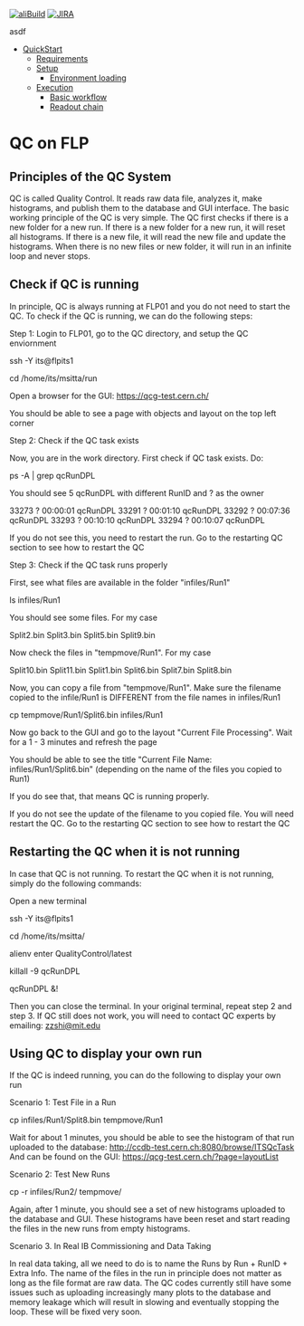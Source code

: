 [![aliBuild](https://img.shields.io/badge/aliBuild-dashboard-lightgrey.svg)](https://alisw.cern.ch/dashboard/d/000000001/main-dashboard?orgId=1&var-storagename=All&var-reponame=All&var-checkname=build%2FQualityControl%2Fo2-dataflow%2F0&var-upthreshold=30m&var-minuptime=30)
[![JIRA](https://img.shields.io/badge/JIRA-Report%20issue-blue.svg)](https://alice.its.cern.ch/jira/secure/CreateIssue.jspa?pid=11201&issuetype=1)

asdf

<!--TOC generated with https://github.com/ekalinin/github-markdown-toc-->
<!--./gh-md-toc --insert /path/to/README.md-->
<!--ts-->
   * [QuickStart](#quickstart)
      * [Requirements](#requirements)
      * [Setup](#setup)
         * [Environment loading](#environment-loading)
      * [Execution](#execution)
         * [Basic workflow](#basic-workflow)
         * [Readout chain](#readout-chain)


<!-- Added by: bvonhall, at:  -->

<!--te-->

# QC on FLP

## Principles of the QC System

QC is called Quality Control. It reads raw data file, analyzes it, make histograms, and publish them to the database and GUI interface. The basic working principle of the QC is very simple. The QC first checks if there is a new folder for a new run. If there is a new folder for a new run, it will reset all histograms. If there is a new file, it will read the new file and update the histograms. When there is no new files or new folder, it will run in an infinite loop and never stops.

## Check if QC is running

In principle, QC is always running at FLP01 and you do not need to start the QC. To check if the QC is running, we can do the following steps:

Step 1: Login to FLP01, go to the QC directory, and setup the QC enviornment

ssh -Y its@flpits1

cd  /home/its/msitta/run

Open a browser for the GUI: https://qcg-test.cern.ch/

You should be able to see a page with objects and layout on the top left corner


Step 2: Check if the QC task exists

Now, you are in the work directory. First check if QC task exists. Do:

ps -A | grep qcRunDPL


You should see 5 qcRunDPL with different RunID and ? as the owner

33273 ?        00:00:01 qcRunDPL
33291 ?        00:01:10 qcRunDPL
33292 ?        00:07:36 qcRunDPL
33293 ?        00:10:10 qcRunDPL
33294 ?        00:10:07 qcRunDPL

If you do not see this, you need to restart the run. Go to the restarting QC section to see how to restart the QC


Step 3: Check if the QC task runs properly

First, see what files are available in the folder "infiles/Run1"

ls infiles/Run1

You should see some files. For my case

Split2.bin  Split3.bin Split5.bin  Split9.bin

Now check the files in "tempmove/Run1". For my case

Split10.bin  Split11.bin  Split1.bin  Split6.bin  Split7.bin  Split8.bin

Now, you can copy a file from "tempmove/Run1". Make sure the filename copied to the infile/Run1 is DIFFERENT from the file names in infiles/Run1 

cp tempmove/Run1/Split6.bin infiles/Run1

Now go back to the GUI and go to the layout "Current File Processing". Wait for a 1 - 3 minutes and refresh the page

You should be able to see the title "Current File Name: infiles/Run1/Split6.bin" (depending on the name of the files you copied to Run1)

If you do see that, that means QC is running properly.

If you do not see the update of the filename to you copied file. You will need restart the QC. Go to the restarting QC section to see how to restart the QC


## Restarting the QC when it is not running


In case that QC is not running. To restart the QC when it is not running, simply do the following commands:

Open a new terminal

ssh -Y its@flpits1

cd  /home/its/msitta/

alienv enter QualityControl/latest

killall -9 qcRunDPL

qcRunDPL &!

Then you can close the terminal. In your original terminal, repeat step 2 and step 3. If QC still does not work, you will need to contact QC experts by emailing: zzshi@mit.edu




## Using QC to display your own run

If the QC is indeed running, you can do the following to display your own run

Scenario 1: Test File in a Run

cp infiles/Run1/Split8.bin tempmove/Run1

Wait for about 1 minutes, you should be able to see the histogram of that run uploaded to the database: http://ccdb-test.cern.ch:8080/browse/ITSQcTask
And can be found on the GUI: https://qcg-test.cern.ch/?page=layoutList


Scenario 2: Test New Runs

cp -r infiles/Run2/ tempmove/ 

Again, after 1 minute, you should see a set of new histograms uploaded to the database and GUI. These histograms have been reset and start reading the files in the new runs from empty histograms.


Scenario 3. In Real IB Commissioning and Data Taking

In real data taking, all we need to do is to name the Runs by Run + RunID + Extra Info. The name of the files in the run in principle does not matter as long as the file format are raw data. The QC codes currently still have some issues such as uploading increasingly many plots to the database and memory leakage which will result in slowing and eventually stopping the loop. These will be fixed very soon. 

